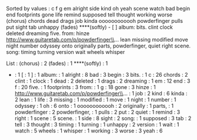 Sorted by values :
c f g em alright side kind oh yeah scene watch bad begin end footprints gone life remind supposed tell thought working worse (chorus) chords dead drags job kinda oooooooooooh powderfinger pulls put sight tab unhappy (fades) ****(softly) - [ ] album: bits. clint clock deleted dreaming five. from: hinze http://www.guitaretab.com/p/powderfinger\\... lean missing modified move night number odyssey onto originally parts, powderfinger, quiet right scene. song: timing turning version wait wheels whisper 

List :
(chorus) : 2
(fades) : 1
****(softly) : 1
- : 1
[ : 1
] : 1
album: : 1
alright : 8
bad : 3
begin : 3
bits. : 1
c : 26
chords : 2
clint : 1
clock : 1
dead : 2
deleted : 1
drags : 2
dreaming : 1
em : 12
end : 3
f : 20
five. : 1
footprints : 3
from: : 1
g : 18
gone : 3
hinze : 1
http://www.guitaretab.com/p/powderfinger\\... : 1
job : 2
kind : 6
kinda : 2
lean : 1
life : 3
missing : 1
modified : 1
move : 1
night : 1
number : 1
odyssey : 1
oh : 6
onto : 1
oooooooooooh : 2
originally : 1
parts, : 1
powderfinger : 2
powderfinger, : 1
pulls : 2
put : 2
quiet : 1
remind : 3
right : 1
scene : 5
scene. : 1
side : 8
sight : 2
song: : 1
supposed : 3
tab : 2
tell : 3
thought : 3
timing : 1
turning : 1
unhappy : 2
version : 1
wait : 1
watch : 5
wheels : 1
whisper : 1
working : 3
worse : 3
yeah : 6
